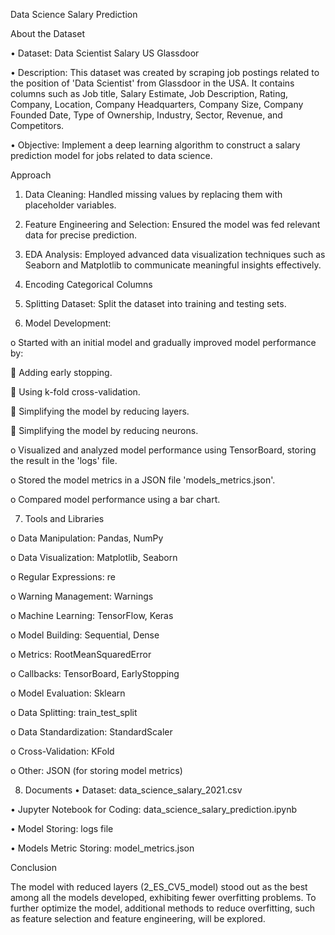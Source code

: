 Data Science Salary Prediction

About the Dataset

•	Dataset: Data Scientist Salary US Glassdoor

•	Description: This dataset was created by scraping job postings related to the position of 'Data Scientist' from Glassdoor in the USA. It contains columns such as Job title, Salary Estimate, Job Description, Rating, Company, Location, Company Headquarters, Company Size, Company Founded Date, Type of Ownership, Industry, Sector, Revenue, and Competitors.

•	Objective: Implement a deep learning algorithm to construct a salary prediction model for jobs related to data science.

Approach

1.	Data Cleaning: Handled missing values by replacing them with placeholder variables.
	
2.	Feature Engineering and Selection: Ensured the model was fed relevant data for precise prediction.
	
3.	EDA Analysis: Employed advanced data visualization techniques such as Seaborn and Matplotlib to communicate meaningful insights effectively.
	
4.	Encoding Categorical Columns
   
5.	Splitting Dataset: Split the dataset into training and testing sets.
	
6.	Model Development:
	
o	Started with an initial model and gradually improved model performance by:

	Adding early stopping.

	Using k-fold cross-validation.

	Simplifying the model by reducing layers.

	Simplifying the model by reducing neurons.

o	Visualized and analyzed model performance using TensorBoard, storing the result in the 'logs' file.

o	Stored the model metrics in a JSON file 'models_metrics.json'.

o	Compared model performance using a bar chart.

7. Tools and Libraries

o	Data Manipulation: Pandas, NumPy
	
o	Data Visualization: Matplotlib, Seaborn
	
o	Regular Expressions: re
	
o	Warning Management: Warnings
	
o	Machine Learning: TensorFlow, Keras

o	Model Building: Sequential, Dense

o	Metrics: RootMeanSquaredError

o	Callbacks: TensorBoard, EarlyStopping

o	Model Evaluation: Sklearn
	
o	Data Splitting: train_test_split

o	Data Standardization: StandardScaler

o	Cross-Validation: KFold

o	Other: JSON (for storing model metrics)

	
8. Documents
•	Dataset: data_science_salary_2021.csv

•	Jupyter Notebook for Coding: data_science_salary_prediction.ipynb

•	Model Storing: logs file

•	Models Metric Storing: model_metrics.json

Conclusion

The model with reduced layers (2_ES_CV5_model) stood out as the best among all the models developed, exhibiting fewer overfitting problems. To further optimize the model, additional methods to reduce overfitting, such as feature selection and feature engineering, will be explored.






